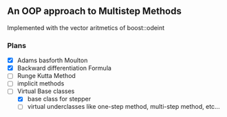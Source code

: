 ## An OOP approach to Multistep Methods 

Implemented with the vector aritmetics of boost::odeint

### Plans
- [x] Adams basforth Moulton
- [x] Backward differentiation Formula
- [ ] Runge Kutta Method
- [ ] implicit methods
- [ ] Virtual Base classes
  - [x] base class for stepper
  - [ ] virtual underclasses like one-step method, multi-step method, etc...